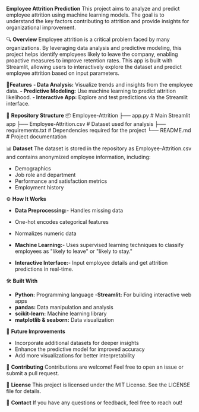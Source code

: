 **Employee Attrition Prediction**
This project aims to analyze and predict employee attrition using machine learning models.
The goal is to understand the key factors contributing to attrition and provide insights for organizational improvement.

🔍 **Overview**
Employee attrition is a critical problem faced by many organizations. By leveraging data analysis and predictive modeling, this project helps identify employees likely to leave the company, enabling proactive measures to improve retention rates.
This app is built with Streamlit, allowing users to interactively explore the dataset and predict employee attrition based on input parameters.

🚀**Features**
**- Data Analysis:** Visualize trends and insights from the employee data.
**- Predictive Modeling:** Use machine learning to predict attrition likelihood.
**- Interactive App:** Explore and test predictions via the Streamlit interface.

📁 **Repository Structure**
📦 Employee-Attrition
├── app.py                    # Main Streamlit app
├── Employee-Attrition.csv     # Dataset used for analysis
├── requirements.txt          # Dependencies required for the project
└── README.md                 # Project documentation


📊 **Dataset**
The dataset is stored in the repository as Employee-Attrition.csv and contains anonymized employee information, including:
- Demographics
- Job role and department
- Performance and satisfaction metrics
- Employment history

⚙️ **How It Works**
- **Data Preprocessing:**- Handles missing data
- One-hot encodes categorical features
- Normalizes numeric data

- **Machine Learning:**- Uses supervised learning techniques to classify employees as "likely to leave" or "likely to stay."

- **Interactive Interface:**- Input employee details and get attrition predictions in real-time.

🛠 **Built With**
- **Python:** Programming language
-**Streamlit:** For building interactive web apps
- **pandas:** Data manipulation and analysis
- **scikit-learn:** Machine learning library
- **matplotlib & seaborn:** Data visualization

🌟 **Future Improvements**
- Incorporate additional datasets for deeper insights
- Enhance the predictive model for improved accuracy
- Add more visualizations for better interpretability

🤝 **Contributing**
Contributions are welcome! Feel free to open an issue or submit a pull request.

📜 **License**
This project is licensed under the MIT License. See the LICENSE file for details.

📧 **Contact**
If you have any questions or feedback, feel free to reach out!




















